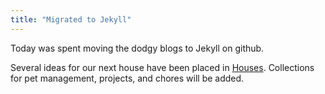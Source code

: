 ```yaml
---
title: "Migrated to Jekyll"
---
```

Today was spent moving the dodgy blogs to Jekyll on github.

Several ideas for our next house have been placed in [Houses](/houses/).
Collections for pet management, projects, and chores will be added.
